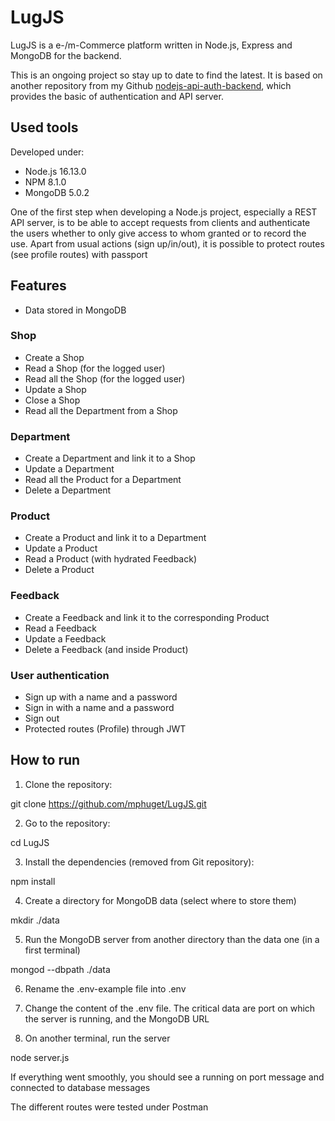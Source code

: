 # LugJS

LugJS is a e-/m-Commerce platform written in Node.js, Express and MongoDB for the backend.

This is an ongoing project so stay up to date to find the latest. It is based on another repository
from my Github [nodejs-api-auth-backend](https://github.com/mphuget/nodejs-api-auth-backend.git), which 
provides the basic of authentication and API server.

## Used tools

Developed under:
- Node.js 16.13.0
- NPM 8.1.0
- MongoDB 5.0.2

One of the first step when developing a Node.js project, especially a REST API server, is to be able to accept
requests from clients and authenticate the users whether to only give access to whom granted or to record the use.
Apart from usual actions (sign up/in/out), it is possible to protect routes (see profile routes) with passport

## Features

- Data stored in MongoDB

### Shop

- Create a Shop
- Read a Shop (for the logged user)
- Read all the Shop (for the logged user)
- Update a Shop
- Close a Shop
- Read all the Department from a Shop

### Department

- Create a Department and link it to a Shop
- Update a Department
- Read all the Product for a Department
- Delete a Department


### Product

- Create a Product and link it to a Department
- Update a Product
- Read a Product (with hydrated Feedback)
- Delete a Product

### Feedback

- Create a Feedback and link it to the corresponding Product
- Read a Feedback
- Update a Feedback
- Delete a Feedback (and inside Product)

### User authentication 

- Sign up with a name and a password
- Sign in with a name and a password
- Sign out
- Protected routes (Profile) through JWT

## How to run

1. Clone the repository:

git clone https://github.com/mphuget/LugJS.git

2. Go to the repository:

cd LugJS

3. Install the dependencies (removed from Git repository):

npm install

4. Create a directory for MongoDB data (select where to store them)

mkdir ./data

5. Run the MongoDB server from another directory than the data one (in a first terminal)

mongod --dbpath ./data

6. Rename the .env-example file into .env

7. Change the content of the .env file. The critical data are port on which the server is
running, and the MongoDB URL

8. On another terminal, run the server

node server.js

If everything went smoothly, you should see a running on port message and connected to database messages

The different routes were tested under Postman

